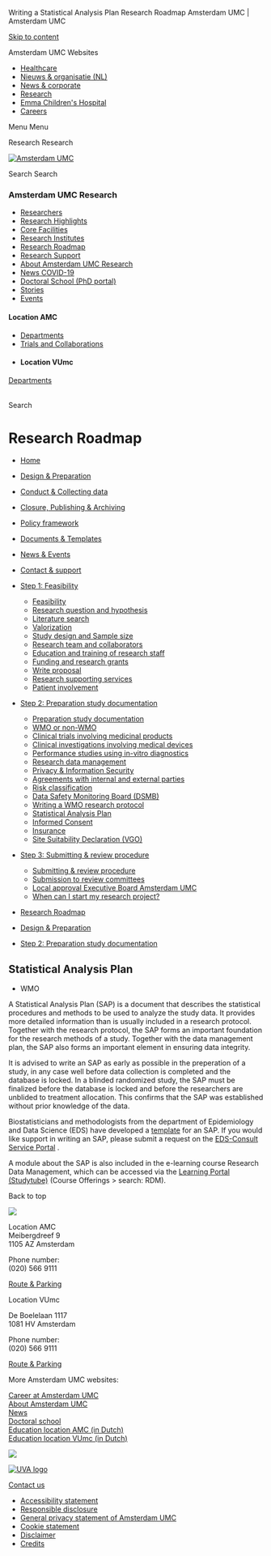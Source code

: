 <!-- Source: https://www.amsterdamumc.org/en/research/research-roadmap/design-preparation/step-2-preparation-study-documentation/statistical-analysis-plan.htm -->

Writing a Statistical Analysis Plan Research Roadmap Amsterdam UMC | Amsterdam UMC

[Skip to content](#main)

Amsterdam UMC Websites

* [Healthcare](https://www.amsterdamumc.nl/nl.htm)
* [Nieuws & organisatie (NL)](https://www.amsterdamumc.org/nl.htm)
* [News & corporate](https://www.amsterdamumc.org/en.htm)
* [Research](https://www.amsterdamumc.org/en/research.htm)
* [Emma Children's Hospital](https://www.amsterdamumc.nl/nl/emmakinderziekenhuis/home.htm)
* [Careers](https://werkenbij.amsterdamumc.org/en)

Menu
Menu

Research
Research

[![Amsterdam UMC](/static/researchpresentation/images/logo-amsterdamumc.svg)](https://www.amsterdamumc.org/en/research.htm)

Search
Search

### Amsterdam UMC Research

* [Researchers](/en/research/researchers.htm "Researchers")
* [Research Highlights](/en/research/highlights.htm "Our research highlights")
* [Core Facilities](/en/research/core-facility.htm "Core facilities")
* [Research Institutes](/en/research/institutes.htm "Our Research Institutes")
* [Research Roadmap](/en/research/research-roadmap.htm "Research Roadmap")
* [Research Support](/en/research/support.htm "Research Support")
* [About Amsterdam UMC Research](/en/research/organization.htm "About Amsterdam UMC research")
* [News COVID-19](/en/research/covid-file.htm "COVID-19")
* [Doctoral School (PhD portal)](/en/phd-student.htm "Doctoral school")
* [Stories](/en/research/story.htm "Research stories")
* [Events](/en/research/events.htm "Events")

#### Location AMC

* [Departments](https://www.amc.nl/web/research/departments.htm "https://www.amc.nl/web/research/departments.htm")
* [Trials and Collaborations](https://www.amc.nl/web/leren/research-62/trials-collaborations.htm "https://www.amc.nl/web/leren/research-62/trials-collaborations.htm")
* #### Location VUmc

[Departments](https://www.vumc.com/departments.htm "https://www.vumc.com/departments.htm")

######

Search

# Research Roadmap

* [Home](/en/research/research-roadmap.htm)
* [Design & Preparation](/en/research/research-roadmap/design-preparation.htm)
* [Conduct & Collecting data](/en/research/research-roadmap/conduct-collecting-data.htm)
* [Closure, Publishing & Archiving](/en/research/research-roadmap/closure-publishing-archiving.htm)
* [Policy framework](/en/research/research-roadmap/policy-framework.htm)
* [Documents & Templates](/en/research/research-roadmap/documents-templates.htm)
* [News & Events](/en/research/research-roadmap/news-events.htm)
* [Contact & support](/en/research/research-roadmap/contact-support.htm)

* [Step 1: Feasibility](/en/research/research-roadmap/design-preparation/step-1-feasibility/feasibility.htm)

  + [Feasibility](/en/research/research-roadmap/design-preparation/step-1-feasibility/feasibility.htm)
  + [Research question and hypothesis](/en/research/research-roadmap/design-preparation/step-1-feasibility/research-question-and-hypothesis.htm)
  + [Literature search](/en/research/research-roadmap/design-preparation/step-1-feasibility/literature-search.htm)
  + [Valorization](/en/research/research-roadmap/design-preparation/step-1-feasibility/valorization.htm)
  + [Study design and Sample size](/en/research/research-roadmap/design-preparation/step-1-feasibility/study-design-and-sample-size.htm)
  + [Research team and collaborators](/en/research/research-team-and-collaborators.htm)
  + [Education and training of research staff](/en/research/research-roadmap/design-preparation/step-1-feasibility/education-and-training-of-research-staff.htm)
  + [Funding and research grants](/en/research/research-roadmap/design-preparation/step-1-feasibility/funding-and-research-grants.htm)
  + [Write proposal](/en/research/write-proposal.htm)
  + [Research supporting services](/en/research/research-roadmap/design-preparation/step-1-feasibility/research-supporting-services.htm)
  + [Patient involvement](/en/research/research-roadmap/design-preparation/step-1-feasibility/patient-involvement.htm)
* [Step 2: Preparation study documentation](/en/research/research-roadmap/design-preparation/step-2-preparation-study-documentation/preparation-study-documentation-1.htm)

  + [Preparation study documentation](/en/research/research-roadmap/design-preparation/step-2-preparation-study-documentation/preparation-study-documentation-1.htm)
  + [WMO or non-WMO](/en/research/research-roadmap/design-preparation/step-2-preparation-study-documentation/wmo-or-non-wmo.htm)
  + [Clinical trials involving medicinal products](/en/research/research-roadmap/design-preparation/step-2-preparation-study-documentation/clinical-trials-involving-medicinal-products.htm)
  + [Clinical investigations involving medical devices](/en/research/clinical-investigations-involving-medical-devices.htm)
  + [Performance studies using in-vitro diagnostics](/en/research/research-roadmap/design-preparation/step-2-preparation-study-documentation/performance-studies-using-in-vitro-diagnostics.htm)
  + [Research data management](/en/research/research-data-management.htm)
  + [Privacy & Information Security](/en/research/research-roadmap/design-preparation/step-2-preparation-study-documentation/privacy-information-security.htm)
  + [Agreements with internal and external parties](/en/research/research-roadmap/design-preparation/step-2-preparation-study-documentation/agreements-with-internal-and-external-parties.htm)
  + [Risk classification](/en/research/risk-classification.htm)
  + [Data Safety Monitoring Board (DSMB)](/en/research/research-roadmap/design-preparation/step-2-preparation-study-documentation/data-safety-monitoring-board-dsmb.htm)
  + [Writing a WMO research protocol](/en/research/research-roadmap/design-preparation/step-2-preparation-study-documentation/writing-a-wmo-research-protocol.htm)
  + [Statistical Analysis Plan](/en/research/research-roadmap/design-preparation/step-2-preparation-study-documentation/statistical-analysis-plan.htm)
  + [Informed Consent](/en/research/research-roadmap/design-preparation/step-2-preparation-study-documentation/informed-consent.htm)
  + [Insurance](/en/research/insurance.htm)
  + [Site Suitability Declaration (VGO)](/en/research/research-roadmap/design-preparation/step-2-preparation-study-documentation/site-suitability-declaration-vgo.htm)
* [Step 3: Submitting & review procedure](/en/research/research-roadmap/design-preparation/step-3-submitting-review-procedure/submitting-review-procedure-1.htm)

  + [Submitting & review procedure](/en/research/research-roadmap/design-preparation/step-3-submitting-review-procedure/submitting-review-procedure-1.htm)
  + [Submission to review committees](/en/research/research-roadmap/design-preparation/step-3-submitting-review-procedure/submission-to-review-committees.htm)
  + [Local approval Executive Board Amsterdam UMC](/en/research/research-roadmap/design-preparation/step-3-submitting-review-procedure/local-approval-executive-board-amsterdam-umc.htm)
  + [When can I start my research project?](/en/research/research-roadmap/design-preparation/step-3-submitting-review-procedure/when-can-i-start-my-research-project.htm)

* [Research Roadmap](/en/research/research-roadmap.htm)
* [Design & Preparation](/en/research/research-roadmap/design-preparation.htm)
* [Step 2: Preparation study documentation](/en/research/research-roadmap/design-preparation/step-2-preparation-study-documentation/preparation-study-documentation-1.htm)

## Statistical Analysis Plan

* WMO

A Statistical Analysis Plan (SAP) is a document that describes the statistical procedures and methods to be used to analyze the study data. It provides more detailed information than is usually included in a research protocol. Together with the research protocol, the SAP forms an important foundation for the research methods of a study. Together with the data management plan, the SAP also forms an important element in ensuring data integrity.

It is advised to write an SAP as early as possible in the preperation of a study, in any case well before data collection is completed and the database is locked. In a blinded randomized study, the SAP must be finalized before the database is locked and before the researchers are unblided to treatment allocation. This confirms that the SAP was established without prior knowledge of the data.

Biostatisticians and methodologists from the department of Epidemiology and Data Science (EDS) have developed a [template](https://intranet.amc.nl/web/organisatie/clusters/afdelingsoverzicht/ams-ccr/onderwerpen/statistisch-analyseplan.htm "https://intranet.amc.nl/web/organisatie/clusters/afdelingsoverzicht/ams-ccr/onderwerpen/statistisch-analyseplan.htm") for an SAP. If you would like support in writing an SAP, please submit a request on the [EDS-Consult Service Portal](https://eur04.safelinks.protection.outlook.com/?url=https%3A%2F%2Famsterdamumc.service-now.com%2Fsp%3Fid%3Dsc_category%26sys_id%3D155d59779761f950b4fbb1e3f153afdc%26catalog_id%3D-1%26spa%3D1&data=05%7C02%7CredactieRR%40amsterdamumc.nl%7Cc5e0c135e46a423786c508dc1116b7f5%7C68dfab1a11bb4cc6beb528d756984fb6%7C0%7C0%7C638404036468355632%7CUnknown%7CTWFpbGZsb3d8eyJWIjoiMC4wLjAwMDAiLCJQIjoiV2luMzIiLCJBTiI6Ik1haWwiLCJXVCI6Mn0%3D%7C3000%7C%7C%7C&sdata=XGRg0YJIj2SHW4ZZgTPID2G6QUBvt1hN%2B0DXPIOwhsk%3D&reserved=0 "https://eur04.safelinks.protection.outlook.com/?url=https%3A%2F%2Famsterdamumc.service-now.com%2Fsp%3Fid%3Dsc_category%26sys_id%3D155d59779761f950b4fbb1e3f153afdc%26catalog_id%3D-1%26spa%3D1&data=05%7C02%7CredactieRR%40amsterdamumc.nl%7Cc5e0c135e46a423786c508dc1116b7f5%7C68dfab1a11bb4cc6beb528d756984fb6%7C0%7C0%7C638404036468355632%7CUnknown%7CTWFpbGZsb3d8eyJWIjoiMC4wLjAwMDAiLCJQIjoiV2luMzIiLCJBTiI6Ik1haWwiLCJXVCI6Mn0%3D%7C3000%7C%7C%7C&sdata=XGRg0YJIj2SHW4ZZgTPID2G6QUBvt1hN%2B0DXPIOwhsk%3D&reserved=0") .

A module about the SAP is also included in the e-learning course Research Data Management, which can be accessed via the [Learning Portal (Studytube)](https://login.studytube.nl/?back_link=https%3A%2F%2Famc.studytube.nl%2F "https://login.studytube.nl/?back_link=https%3A%2F%2Famc.studytube.nl%2F") (Course Offerings > search: RDM).

Back to top

![](/upload/26525b5a-5cc6-4fc7-844b-f32be6c11d64_logo-amsterdamumc-white.svg)

Location AMC  
Meibergdreef 9  
1105 AZ Amsterdam  

Phone number:  
(020) 566 9111

[Route & Parking](https://www.amsterdamumc.nl/nl/locatie-amc/route.htm "https://www.amsterdamumc.nl/nl/locatie-amc/route.htm")

Location VUmc

De Boelelaan 1117  
1081 HV Amsterdam  

Phone number:  
(020) 566 9111

[Route & Parking](https://www.amsterdamumc.nl/nl/locatie-vumc/route.htm "https://www.amsterdamumc.nl/nl/locatie-vumc/route.htm")

More Amsterdam UMC websites:  

[Career at Amsterdam UMC](https://werkenbij.amsterdamumc.org/en "https://werkenbij.amsterdamumc.org/en")  
[About Amsterdam UMC](https://www.amsterdamumc.org/en/about.htm "https://www.amsterdamumc.org/en/about.htm")  
[News](https://www.amsterdamumc.org/en.htm "https://www.amsterdamumc.org/en.htm")  
[Doctoral school](https://www.amsterdamumc.org/en/phd-student.htm "https://www.amsterdamumc.org/en/phd-student.htm")  
[Education location AMC (in Dutch)](https://www.amc.nl/web/leren.htm "https://www.amc.nl/web/leren.htm")  
[Education location VUmc (in Dutch)](https://www.vumc.nl/educatie.htm "https://www.vumc.nl/educatie.htm")

[![](/upload/f1b40ebe-fb30-41fa-b8e1-3218b1c3e813_logo-vu-white.svg)](https://vu.nl/en "https://vu.nl/en")

[![UVA logo](/upload_mm/4/2/b/96_fullimage_26_fullimage_74_fullimage_uva_diap.svg)](https://www.uva.nl/en "https://www.uva.nl/en")

[Contact us](/en/research/contact.htm "Contact")

* [Accessibility statement](/en/accessibility-statement.htm)
* [Responsible disclosure](/en/responsible-disclosure.htm)
* [General privacy statement of Amsterdam UMC](/en/general-privacy-statement-of-amsterdam-umc.htm)
* [Cookie statement](/en/disclaimers/cookie-statement.htm)
* [Disclaimer](/en/disclaimer.htm)
* [Credits](/en/credits.htm)